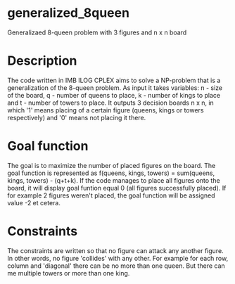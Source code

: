 # generalized_8queen
Generalizaed 8-queen problem with 3 figures and n x n board

# Description
The code written in IMB ILOG CPLEX aims to solve a NP-problem that is a generalization of the 8-queen problem.
As input it takes variables: n - size of the board, q - number of queens to place, k - number of kings to place and t - number of towers to place.
It outputs 3 decision boards n x n, in which '1' means placing of a certain figure (queens, kings or towers respectively) and '0' means not placing it there.

# Goal function
The goal is to maximize the number of placed figures on the board. The goal function is represented as f(queens, kings, towers) = sum(queens, kings, towers) - (q+t+k).
If the code manages to place all figures onto the board, it will display goal funtion equal 0 (all figures successfully placed). If for example 2 figures weren't placed, the goal function
will be assigned value -2 et cetera.

# Constraints
The constraints are written so that no figure can attack any another figure. In other words, no figure 'collides' with any other.
For example for each row, column and 'diagonal' there can be no more than one queen. But there can me multiple towers or more than one king.

